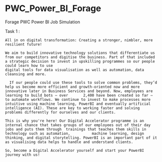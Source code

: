 # PWC_Power_BI_Forage
Forage PWC Power BI Job Simulation

Task 1 :
      
    All in on digital transformation: Creating a stronger, nimbler, more resilient future! 

    We aim to build innovative technology solutions that differentiate us from our competitors and digitise the business. Part of that included a strategic decision to invest in upskilling programmes so our people could learn how to use 
    digital tools for data visualisation as well as automation, data cleansing and more.
    
      If our people could use these tools to solve common problems, they’d help us become more efficient and growth-oriented now and more innovative later in Business Services and beyond. Now, employees are learning to build bots – over       2,400 have been created so far – to automate workflows. We continue to invest to make processes more intuitive using machine learning, PowerBI and eventually artificial intelligence (AI). These are key to working faster and solving         problems differently for ourselves and our clients.
    
    This is why you're here! Our Digital Accelerator programme is an internal chance that takes groups of our employees out of their day jobs and puts them through  trainings that teaches them skills in technology such as automation,          machine learning, design thinking, and digital storytelling. PowerBI is an important part of it as visualising data helps to handle and understand clients. 
    
    So, become a Digital Accelerator yourself and start your PowerBI journey with us! 
